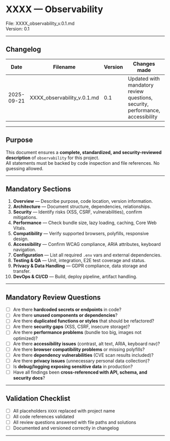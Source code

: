 # XXXX — Observability  
File: XXXX_observability_v.0.1.md  
Version: 0.1  

---

## Changelog

| Date       | Filename                     | Version | Changes made                                          | Author                |
|------------|-----------------------------|---------|------------------------------------------------------|----------------------|
| 2025-09-21 | XXXX_observability_v.0.1.md | 0.1     | Updated with mandatory review questions, security, performance, accessibility | Agent (name) |

---

## Purpose

This document ensures a **complete, standardized, and security-reviewed description** of `observability` for this project.  
All statements must be backed by code inspection and file references. No guessing allowed.

---

## Mandatory Sections

1. **Overview** — Describe purpose, code location, version information.
2. **Architecture** — Document structure, dependencies, relationships.
3. **Security** — Identify risks (XSS, CSRF, vulnerabilities), confirm mitigations.
4. **Performance** — Check bundle size, lazy loading, caching, Core Web Vitals.
5. **Compatibility** — Verify supported browsers, polyfills, responsive design.
6. **Accessibility** — Confirm WCAG compliance, ARIA attributes, keyboard navigation.
7. **Configuration** — List all required `.env` vars and external dependencies.
8. **Testing & QA** — Unit, integration, E2E test coverage and status.
9. **Privacy & Data Handling** — GDPR compliance, data storage and transfer.
10. **DevOps & CI/CD** — Build, deploy pipeline, artifact handling.

---

## Mandatory Review Questions

- [ ] Are there **hardcoded secrets or endpoints** in code?
- [ ] Are there **unused components or dependencies**?
- [ ] Are there **duplicated functions or styles** that should be refactored?
- [ ] Are there **security gaps** (XSS, CSRF, insecure storage)?
- [ ] Are there **performance problems** (bundle too big, images not optimized)?
- [ ] Are there **accessibility issues** (contrast, alt text, ARIA, keyboard nav)?
- [ ] Are there **browser compatibility problems** or missing polyfills?
- [ ] Are there **dependency vulnerabilities** (CVE scan results included)?
- [ ] Are there **privacy issues** (unnecessary personal data collection)?
- [ ] Is **debug/logging exposing sensitive data** in production?
- [ ] Have all findings been **cross-referenced with API, schema, and security docs**?

---

## Validation Checklist

- [ ] All placeholders `XXXX` replaced with project name
- [ ] All code references validated
- [ ] All review questions answered with file paths and solutions
- [ ] Documented and versioned correctly in changelog

---

